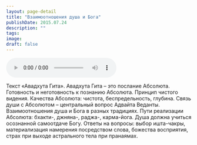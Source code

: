 ```yaml
---
layout: page-detail
title: "Взаимоотношения душа и Бога"
publishDate: 2015.07.24
description: ""
tags:
image:
draft: false
---
```


<audio title="2015.07.24 - Взаимоотношения душа и Бога.mp3" src="https://filer-api.advayta.org/v1.0/public/files/75704" controls=""></audio>

 Текст «Авадхута Гита». Авадхута Гита – это послание Абсолюта. Готовность и неготовность к познанию Абсолюта. Принцип чистого видения. Качества Абсолюта: чистота, беспредельность, глубина. Связь души с Абсолютом – центральный вопрос Адвайта Веданты. Взаимоотношения душа и Бога в разных традициях. Пути реализации Абсолюта: бхакти-, джняна-, раджа-, карма-йога. Душа должна учиться осознанной самоотдаче Богу. Ответы на вопросы: выбор ишта-чакры, материализация намерения посредством слова, божества восприятия, страх при выходе астрального тела при пранаямах. 

  
